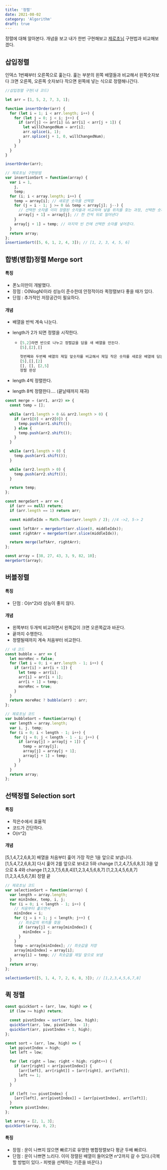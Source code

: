 ```yaml
---
title: '정렬'
date: 2021-08-02
category: 'Algorithm'
draft: true
---
```


정렬에 대해 알아본다.
개념을 보고 내가 한번 구현해보고 [제로초님](https://www.zerocho.com/category/Algorithm?page=3) 구현법과 비교해보겠다.

## 삽입정렬

인덱스 1번째부터 오른쪽으로 훑는다.
훑는 부분의 왼쪽 배열들과 비교해서 왼쪽숫자보다 크면 오른쪽, 오른쪽 숫자보다 작으면 왼쪽에 넣는 식으로 정렬해나간다.

```js
//삽입정렬 구현(내 코드)

let arr = [1, 5, 2, 7, 3, 1];

function insertOrder(arr) {
  for (let i = 1; i < arr.length; i++) {
    for (let j = 0; j < i; j++) {
      if (arr[j] <= arr[i] && arr[i] < arr[j + 1]) {
        let willChangedNum = arr[i];
        arr.splice(i, 1);
        arr.splice(j + 1, 0, willChangedNum);
      }
    }
  }
}

insertOrder(arr);
```

```js
// 제로초님 구현방법
var insertionSort = function(array) {
  var i = 1,
    j,
    temp;
  for (i; i < array.length; i++) {
    temp = array[i]; // 새로운 숫자를 선택함
    for (j = i - 1; j >= 0 && temp < array[j]; j--) {
      // 선택한 숫자를 이미 정렬된 숫자들과 비교하며 넣을 위치를 찾는 과정, 선택한 숫자가 정렬된 숫자보다 작으면
      array[j + 1] = array[j]; // 한 칸씩 뒤로 밀어낸다
    }
    array[j + 1] = temp; // 마지막 빈 칸에 선택한 숫자를 넣어준다.
  }
  return array;
};
insertionSort([5, 6, 1, 2, 4, 3]); // [1, 2, 3, 4, 5, 6]
```

## 합병(병합)정렬 Merge sort

#### 특징

- 폰노이만이 개발했다.
- 장점 : O(NlogN)이라 성능이 준수한데 안정적이라 퀵정렬보다 좋을 때가 있다.
- 단점 : 추가적인 저장공간이 필요하다.

#### 개념

- 배열을 반씩 계속 나눈다.
- length가 2가 되면 정렬을 시작한다.

  - ```js
    [5,2]라면 반으로 나누고 정렬값을 담을 새 배열을 만든다.
    [5],[2],[]

    첫번째와 두번째 배열의 제일 앞숫자를 비교해서 제일 작은 숫자를 새로운 배열에 담는다.
    [5],[],[2]
    [], [], [2,5]
    정렬 완성
    ```

- length 4씩 정렬한다.
- length 8씩 정렬한다.... (끝날때까지 재귀)

```js
const merge = (arr1, arr2) => {
  const temp = [];

  while (arr1.length > 0 && arr2.length > 0) {
    if (arr1[0] < arr2[0]) {
      temp.push(arr1.shift());
    } else {
      temp.push(arr2.shift());
    }
  }

  while (arr1.length > 0) {
    temp.push(arr1.shift());
  }

  while (arr2.length > 0) {
    temp.push(arr2.shift());
  }

  return temp;
};

const mergeSort = arr => {
  if (arr == null) return;
  if (arr.length == 1) return arr;

  const middleIdx = Math.floor(arr.length / 2); //4 ->2, 5-> 2

  const leftArr = mergeSort(arr.slice(0, middleIdx));
  const rightArr = mergeSort(arr.slice(middleIdx));

  return merge(leftArr, rightArr);
};

const array = [38, 27, 43, 3, 9, 82, 10];
mergeSort(array);
```

## 버블정렬

#### 특징

- 단점 : O(n^2)라 성능이 좋지 않다.

#### 개념

- 왼쪽부터 두개씩 비교하면서 왼쪽값이 크면 오른쪽값과 바꾼다.
- 끝까지 수행한다.
- 정렬될때까지 계속 처음부터 비교한다.

```js
// 내 코드
const bubble = arr => {
  let moreRec = false;
  for (let i = 0; i < arr.length - 1; i++) {
    if (arr[i] > arr[i + 1]) {
      let temp = arr[i];
      arr[i] = arr[i + 1];
      arr[i + 1] = temp;
      moreRec = true;
    }
  }
  return moreRec ? bubble(arr) : arr;
};
```

```js
// 제로초님 코드
var bubbleSort = function(array) {
  var length = array.length;
  var i, j, temp;
  for (i = 0; i < length - 1; i++) {
    for (j = 0; j < length - 1 - i; j++) {
      if (array[j] > array[j + 1]) {
        temp = array[j];
        array[j] = array[j + 1];
        array[j + 1] = temp;
      }
    }
  }
  return array;
};
```

## 선택정렬 Selection sort

#### 특징

- 작은수에서 효율적
- 코드가 간단하다.
- O(n^2)

#### 개념

[5,1,4,7,2,6,8,3] 배열을 처음부터 훑어 가장 작은 1을 앞으로 보냅니다.
[1,5,4,7,2,6,8,3] 다시 훑어 2를 앞으로 보내고 5와 change
[1,2,4,7,5,6,8,3] 3을 앞으로 & 4와 change
[1,2,3,7,5,6,8,4][1,2,3,4,5,6,8,7]
[1,2,3,4,5,6,8,7][1,2,3,4,5,6,7,8] 정렬 끝

```js
// 제로초님 코드
var selectionSort = function(array) {
  var length = array.length;
  var minIndex, temp, i, j;
  for (i = 0; i < length - 1; i++) {
    // 처음부터 훑으면서
    minIndex = i;
    for (j = i + 1; j < length; j++) {
      // 최솟값의 위치를 찾음
      if (array[j] < array[minIndex]) {
        minIndex = j;
      }
    }
    temp = array[minIndex]; // 최솟값을 저장
    array[minIndex] = array[i];
    array[i] = temp; // 최솟값을 제일 앞으로 보냄
  }
  return array;
};

selectionSort([5, 1, 4, 7, 2, 6, 8, 3]); // [1,2,3,4,5,6,7,8]
```

## 퀵 정렬

```js
const quickSort = (arr, low, high) => {
  if (low >= high) return;

  const pivotIndex = sort(arr, low, high);
  quickSort(arr, low, pivotIndex - 1);
  quickSort(arr, pivotIndex + 1, high);
};

const sort = (arr, low, high) => {
  let ppivotIndex = high;
  let left = low;

  for (let right = low; right < high; right++) {
    if (arr[right] < arr[pivotIndex]) {
      [arr[left], arr[right]] = [arr[right], arr[left]];
      left += 1;
    }
  }

  if (left !== pivotIndex) {
    [arr[left], arr[pivotIndex]] = [arr[pivotIndex], arr[left]];
  }
  return pivotIndex;
};

let array = [2, 1, 3];
quickSort(array, 0, 2);
```

#### 특징

- 장점 : 운이 나쁘지 않으면 빠르기로 유명한 병합정렬보다 평균 두배 빠르다.
- 단점 : 운이 나쁘면 느리다. 이미 정렬된 배열이 들어오면 n^2까지 갈 수 있다.(극복할 방법이 있다.- 피벗을 선택하는 기준을 바꾼다.)
